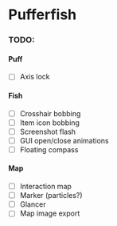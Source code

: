 # Pufferfish

### TODO:

#### Puff

- [ ] Axis lock

#### Fish

- [ ] Crosshair bobbing
- [ ] Item icon bobbing
- [ ] Screenshot flash
- [ ] GUI open/close animations
- [ ] Floating compass

#### Map

- [ ] Interaction map
- [ ] Marker (particles?)
- [ ] Glancer
- [ ] Map image export
